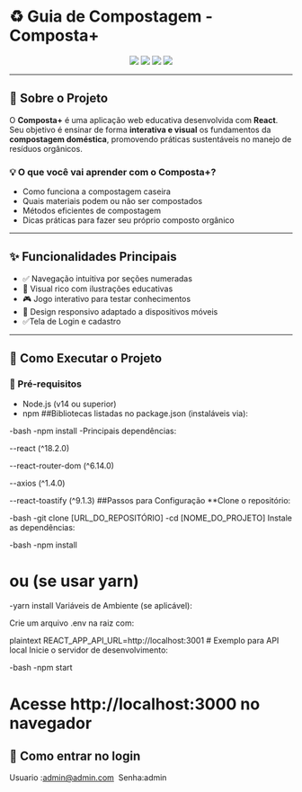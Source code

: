 # ♻️ Guia de Compostagem - **Composta+**

<p align="center">
  <img src="https://img.shields.io/badge/React-20232A?style=for-the-badge&logo=react&logoColor=61DAFB">
  <img src="https://img.shields.io/badge/JavaScript-F7DF1E?style=for-the-badge&logo=javascript&logoColor=black">
  <img src="https://img.shields.io/badge/CSS3-1572B6?style=for-the-badge&logo=css3&logoColor=white">
  <img src="https://img.shields.io/badge/HTML5-E34F26?style=for-the-badge&logo=html5&logoColor=white">
</p>

---

## 🌱 Sobre o Projeto

O **Composta+** é uma aplicação web educativa desenvolvida com **React**. Seu objetivo é ensinar de forma **interativa e visual** os fundamentos da **compostagem doméstica**, promovendo práticas sustentáveis no manejo de resíduos orgânicos.

### 💡 O que você vai aprender com o Composta+?

- Como funciona a compostagem caseira
- Quais materiais podem ou não ser compostados
- Métodos eficientes de compostagem
- Dicas práticas para fazer seu próprio composto orgânico

---

## ✨ Funcionalidades Principais

- ✅ Navegação intuitiva por seções numeradas  
- 🎨 Visual rico com ilustrações educativas  
- 🎮 Jogo interativo para testar conhecimentos  
- 📱 Design responsivo adaptado a dispositivos móveis  
- ✅Tela de Login e cadastro
---

## 🚀 Como Executar o Projeto

### 🔧 Pré-requisitos

- Node.js (v14 ou superior)  
- npm 
##Bibliotecas listadas no package.json (instaláveis via):

-bash
-npm install
-Principais dependências:

--react (^18.2.0)

--react-router-dom (^6.14.0)

--axios (^1.4.0)

--react-toastify (^9.1.3)
##Passos para Configuração
**Clone o repositório:

-bash
-git clone [URL_DO_REPOSITÓRIO]
-cd [NOME_DO_PROJETO]
Instale as dependências:

-bash
-npm install
# ou (se usar yarn)
-yarn install
Variáveis de Ambiente (se aplicável):

Crie um arquivo .env na raiz com:

plaintext
REACT_APP_API_URL=http://localhost:3001  # Exemplo para API local
Inicie o servidor de desenvolvimento:

-bash
-npm start
# Acesse http://localhost:3000 no navegador
## 🚀 Como entrar no login
 Usuario :admin@admin.com 
 Senha:admin






